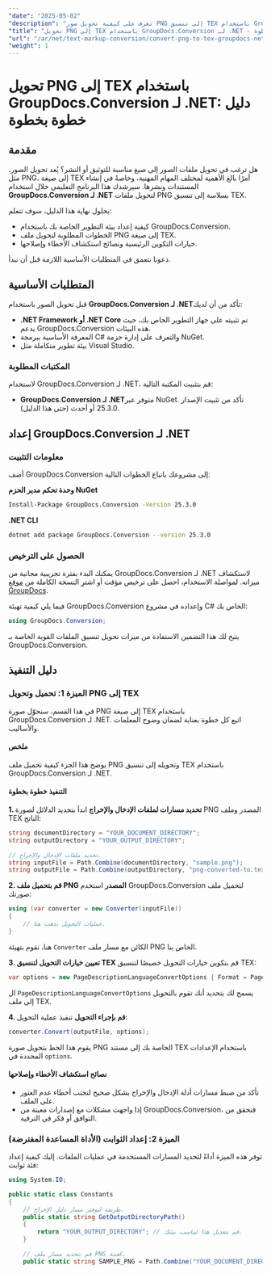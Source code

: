 ```yaml
---
"date": "2025-05-02"
"description": "تعرف على كيفية تحويل صور PNG إلى تنسيق TEX باستخدام GroupDocs.Conversion لـ .NET باستخدام هذا الدليل الشامل خطوة بخطوة."
"title": "تحويل PNG إلى TEX باستخدام GroupDocs.Conversion لـ .NET - دليل خطوة بخطوة"
"url": "/ar/net/text-markup-conversion/convert-png-to-tex-groupdocs-net/"
"weight": 1
---
```


# تحويل PNG إلى TEX باستخدام GroupDocs.Conversion لـ .NET: دليل خطوة بخطوة

## مقدمة

هل ترغب في تحويل ملفات الصور إلى صيغ مناسبة للتوثيق أو النشر؟ يُعد تحويل الصور، مثل PNG، إلى صيغة TEX أمرًا بالغ الأهمية لمختلف المهام المهنية، وخاصةً في إنشاء المستندات ونشرها. سيرشدك هذا البرنامج التعليمي خلال استخدام **GroupDocs.Conversion لـ .NET** لتحويل ملفات PNG بسلاسة إلى تنسيق TEX.

بحلول نهاية هذا الدليل، سوف تتعلم:
- كيفية إعداد بيئة التطوير الخاصة بك باستخدام GroupDocs.Conversion.
- الخطوات المطلوبة لتحويل ملف PNG إلى صيغة TEX.
- خيارات التكوين الرئيسية ونصائح استكشاف الأخطاء وإصلاحها.

دعونا نتعمق في المتطلبات الأساسية اللازمة قبل أن نبدأ.

## المتطلبات الأساسية

قبل تحويل الصور باستخدام **GroupDocs.Conversion لـ .NET**تأكد من أن لديك:
- **.NET Framework أو .NET Core** تم تثبيته على جهاز التطوير الخاص بك، حيث يدعم GroupDocs.Conversion هذه البيئات.
- المعرفة الأساسية ببرمجة C# والتعرف على إدارة حزمة NuGet.
- بيئة تطوير متكاملة مثل Visual Studio.

### المكتبات المطلوبة

لاستخدام GroupDocs.Conversion لـ .NET، قم بتثبيت المكتبة التالية:
- **GroupDocs.Conversion لـ .NET**متوفر عبر NuGet. تأكد من تثبيت الإصدار 25.3.0 أو أحدث (حتى هذا الدليل).

## إعداد GroupDocs.Conversion لـ .NET

### معلومات التثبيت

أضف GroupDocs.Conversion إلى مشروعك باتباع الخطوات التالية:

**وحدة تحكم مدير الحزم NuGet**
```bash
Install-Package GroupDocs.Conversion -Version 25.3.0
```

**\.NET CLI**
```bash
dotnet add package GroupDocs.Conversion --version 25.3.0
```

### الحصول على الترخيص

يمكنك البدء بفترة تجريبية مجانية من GroupDocs.Conversion لـ .NET لاستكشاف ميزاته. لمواصلة الاستخدام، احصل على ترخيص مؤقت أو اشترِ النسخة الكاملة من [موقع GroupDocs](https://purchase.groupdocs.com/buy).

فيما يلي كيفية تهيئة GroupDocs.Conversion وإعداده في مشروع C# الخاص بك:
```csharp
using GroupDocs.Conversion;
```
يتيح لك هذا التضمين الاستفادة من ميزات تحويل تنسيق الملفات القوية الخاصة بـ GroupDocs.Conversion.

## دليل التنفيذ

### الميزة 1: تحميل وتحويل PNG إلى TEX

في هذا القسم، سنحوّل صورة PNG إلى صيغة TEX باستخدام GroupDocs.Conversion لـ .NET. اتبع كل خطوة بعناية لضمان وضوح المعلمات والأساليب.

#### ملخص

يوضح هذا الجزء كيفية تحميل ملف PNG وتحويله إلى تنسيق TEX باستخدام GroupDocs.Conversion لـ .NET.

#### التنفيذ خطوة بخطوة

**1. تحديد مسارات لملفات الإدخال والإخراج**
ابدأ بتحديد الدلائل لصورة PNG المصدر وملف TEX الناتج:
```csharp
string documentDirectory = "YOUR_DOCUMENT_DIRECTORY";
string outputDirectory = "YOUR_OUTPUT_DIRECTORY";

// تحديد ملفات الإدخال والإخراج.
string inputFile = Path.Combine(documentDirectory, "sample.png");
string outputFile = Path.Combine(outputDirectory, "png-converted-to.tex");
```

**2. قم بتحميل ملف PNG المصدر**
استخدم GroupDocs.Conversion لتحميل ملف صورتك:
```csharp
using (var converter = new Converter(inputFile))
{
    // عمليات التحويل تذهب هنا.
}
```
هنا، نقوم بتهيئة `Converter` الكائن مع مسار ملف PNG الخاص بنا.

**3. تعيين خيارات التحويل لتنسيق TEX**
قم بتكوين خيارات التحويل خصيصًا لتنسيق TEX:
```csharp
var options = new PageDescriptionLanguageConvertOptions { Format = PageDescriptionLanguageFileType.Tex };
```
ال `PageDescriptionLanguageConvertOptions` يسمح لك بتحديد أنك تقوم بالتحويل إلى ملف TEX.

**4. قم بإجراء التحويل**
تنفيذ عملية التحويل:
```csharp
converter.Convert(outputFile, options);
```
يقوم هذا الخط بتحويل صورة PNG الخاصة بك إلى مستند TEX باستخدام الإعدادات المحددة في `options`.

#### نصائح استكشاف الأخطاء وإصلاحها
- تأكد من ضبط مسارات أدلة الإدخال والإخراج بشكل صحيح لتجنب أخطاء عدم العثور على الملف.
- إذا واجهت مشكلات مع إصدارات معينة من GroupDocs.Conversion، فتحقق من التوافق أو فكر في الترقية.

### الميزة 2: إعداد الثوابت (الأداة المساعدة المفترضة)

توفر هذه الميزة أداةً لتحديد المسارات المستخدمة في عمليات الملفات. إليك كيفية إعداد فئة ثوابت:
```csharp
using System.IO;

public static class Constants
{
    // طريقة لتوفير مسار دليل الإخراج.
    public static string GetOutputDirectoryPath()
    {
        return "YOUR_OUTPUT_DIRECTORY"; // قم بتعديل هذا ليناسب بيئتك.
    }

    // قم بتحديد مسار ملف PNG كعينة.
    public static string SAMPLE_PNG = Path.Combine("YOUR_DOCUMENT_DIRECTORY\